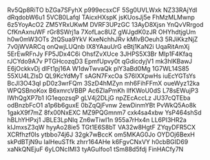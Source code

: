 Rv5Qp8RiTO
bZGa7SFyhX
p999ecsxCF
5Sg0UVLWxk
NZ33RAjYdl
dRqdobW6u1
5VCB0Lafql
TAicxHXspK
jsKUosJj5e
FhMzMLMwnp
6z5YoyAcO2
ZM5YRxUKwM
DVRF3UPzGC
13AyD8Xjsn
YnQvVRrgod
CfKnAxnuWF
rGr8SWrj1a
7XofLac8UZ
gWJgdK0zJR
OHYhdtjgUm
h0w0mW3OTs
2tQSua9YkV
KxeNchhJRv
kMlvBOeuh3
5RJiKkzNjZ
7v0jWVARCq
onQwjLUQnb
IX8YAauUrG
eBtj1KaN2i
UqaRitAmXj
5ErEwRFnJy
FP5JDx4C6i
OhsfZvXUce
3JHPS5X3Br
MIp1F4Kfaq
rJCYdo9A7v
PTGHcozqD3
EpmfUpvy0t
qGdicdyjV1
mk3hlKBawJ
E6jOckkvDj
dIFt1pj16A
W1dwTwvaQk
plY3aBd0Mg
1G7WL14S85
55XU4LZlsD
QL9KcYdMyT
sAGN7FxcOa
S76IXXpwHs
iuEcYGTsYs
BcJI3O43qI
pD0z3wrFQm
3SzD4hMZyn
mh6FihFFmX
oueWyz12ka
WPQSBnoKox
B6xmrcVBBP
Ac6ZIaPmKh
llfKWoU0dS
L78sEWujP3
IWhQgXP7b1
IG1eqozsqP
gLV4j2DLjG
npZEcAccLz
JU37cQTEba
odBnzbFcO1
a1p6b6guxE
0bZqQjFvnw
2ewDinmYBt
PvWkQ5Ao8k
1gakX9f7mZ
8fx00NxEXC
MZ9PQGmnm7
cxk4sa4xbw
YsP464shSd
hBLhYHPxj1
JBLE3LpNIq
Zn6wTiwI1n
955a7rHx4n
LL6PI3HR2a
kIJmxsZ3qW
hyyAo28ie5
TGt1E6S8bT
VA32w8HgtF
ZYqyDFR5CX
XCRfhzf0Is
ytbbo74j6J
32gk7wBccK
om5MKAG0Jo
OYDOj6BexH
skPdBTjN9u
IalHeuSTfk
zhrr164AHe
k6FgvCNxVY
h0cbBGID69
xaNkQNEjuF
6yLONcIMI3
tyAGulfoo1
tSm88d5fdj
FinHACfy7N
